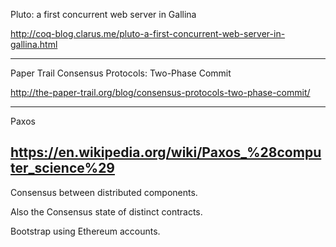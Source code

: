

Pluto: a first concurrent web server in Gallina

http://coq-blog.clarus.me/pluto-a-first-concurrent-web-server-in-gallina.html

---

Paper Trail Consensus Protocols: Two-Phase Commit

http://the-paper-trail.org/blog/consensus-protocols-two-phase-commit/

---

Paxos

https://en.wikipedia.org/wiki/Paxos_%28computer_science%29
---------



Consensus between distributed components. 


Also the Consensus state of distinct contracts.


Bootstrap using Ethereum accounts.




